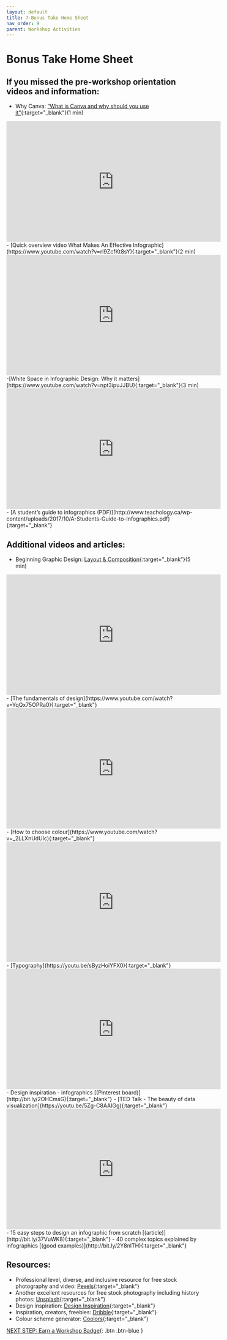 ```yaml
---
layout: default
title: 7-Bonus Take Home Sheet
nav_order: 9
parent: Workshop Activities
---
```

# Bonus Take Home Sheet
## If you missed the pre-workshop orientation videos and information:
- Why Canva: [“What is Canva and why should you use it”](https://www.youtube.com/watch?v=n1nt7uOh008){:target="_blank"}(1 min)
<iframe width="560" height="315" src="https://www.youtube.com/embed/n1nt7uOh008" title="YouTube video player" frameborder="0" allow="accelerometer; autoplay; clipboard-write; encrypted-media; gyroscope; picture-in-picture" allowfullscreen></iframe>
- [Quick overview video What Makes An Effective Infographic](https://www.youtube.com/watch?v=rl9ZcfKt8sY){:target="_blank"}(2 min)
<iframe width="560" height="315" src="https://www.youtube.com/embed/rl9ZcfKt8sY" title="YouTube video player" frameborder="0" allow="accelerometer; autoplay; clipboard-write; encrypted-media; gyroscope; picture-in-picture" allowfullscreen></iframe>
-[White Space in Infographic Design: Why it matters](https://www.youtube.com/watch?v=npt3ipuJJBU){:target="_blank"}(3 min)
<iframe width="560" height="315" src="https://www.youtube.com/embed/npt3ipuJJBU" title="YouTube video player" frameborder="0" allow="accelerometer; autoplay; clipboard-write; encrypted-media; gyroscope; picture-in-picture" allowfullscreen></iframe>
- [A student’s guide to infographics (PDF)](http://www.teachology.ca/wp-content/uploads/2017/10/A-Students-Guide-to-Infographics.pdf){:target="_blank"}

## Additional videos and articles:
- Beginning Graphic Design: [Layout & Composition](https://www.youtube.com/watch?v=a5KYlHNKQB8){:target="_blank"}(5 min) 
<iframe width="560" height="315" src="https://www.youtube.com/embed/a5KYlHNKQB8" title="YouTube video player" frameborder="0" allow="accelerometer; autoplay; clipboard-write; encrypted-media; gyroscope; picture-in-picture" allowfullscreen></iframe>
- [The fundamentals of design](https://www.youtube.com/watch?v=YqQx75OPRa0){:target="_blank"}
<iframe width="560" height="315" src="https://www.youtube.com/embed/YqQx75OPRa0" title="YouTube video player" frameborder="0" allow="accelerometer; autoplay; clipboard-write; encrypted-media; gyroscope; picture-in-picture" allowfullscreen></iframe>
- [How to choose colour](https://www.youtube.com/watch?v=_2LLXnUdUIc){:target="_blank"}
<iframe width="560" height="315" src="https://www.youtube.com/embed/_2LLXnUdUIc" title="YouTube video player" frameborder="0" allow="accelerometer; autoplay; clipboard-write; encrypted-media; gyroscope; picture-in-picture" allowfullscreen></iframe>
- [Typography](https://youtu.be/sByzHoiYFX0){:target="_blank"}
<iframe width="560" height="315" src="https://www.youtube.com/embed/sByzHoiYFX0" title="YouTube video player" frameborder="0" allow="accelerometer; autoplay; clipboard-write; encrypted-media; gyroscope; picture-in-picture" allowfullscreen></iframe>
- Design inspiration - infographics [(Pinterest board)](http://bit.ly/2OHCmsG){:target="_blank"}
- [TED Talk - The beauty of data visualization](https://youtu.be/5Zg-C8AAIGg){:target="_blank"} 
<iframe width="560" height="315" src="https://www.youtube.com/embed/5Zg-C8AAIGg" title="YouTube video player" frameborder="0" allow="accelerometer; autoplay; clipboard-write; encrypted-media; gyroscope; picture-in-picture" allowfullscreen></iframe>
- 15 easy steps to design an infographic from scratch [(article)](http://bit.ly/37VuWK8){:target="_blank"} 
- 40 complex topics explained by infographics [(good examples)](http://bit.ly/2Y8nlTH){:target="_blank"} 

## Resources:
- Professional level, diverse, and inclusive resource for free stock photography and video: [Pexels](https://www.pexels.com){:target="_blank"}
- Another excellent resources for free stock photography including history photos: [Unsplash](https://unsplash.com/){:target="_blank"}
- Design inspiration: [Design Inspiration](https://www.designspiration.com/){:target="_blank"}
- Inspiration, creators, freebies: [Dribble](https://dribbble.com/){:target="_blank"}
- Colour scheme generator: [Coolors](https://coolors.co){:target="_blank"}

[NEXT STEP: Earn a Workshop Badge](informal-credentials.html){: .btn .btn-blue }

